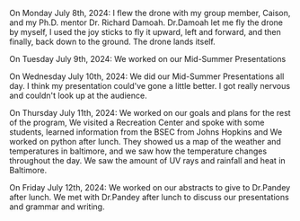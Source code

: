 On Monday July 8th, 2024:
I flew the drone with my group member, Caison, and my Ph.D. mentor Dr. Richard Damoah. Dr.Damoah let me fly the drone by myself, I used the joy sticks to fly it upward, left and forward, and then finally, back down to the ground. The drone lands itself.



On Tuesday July 9th, 2024:
We worked on our Mid-Summer Presentations



On Wednesday July 10th, 2024:
We did our Mid-Summer Presentations all day. I think my presentation could've gone a little better. I got really nervous and couldn't look up at the audience.



On Thursday July 11th, 2024:
We worked on our goals and plans for the rest of the program, We visited a Recreation Center and spoke with some students, learned information from the BSEC from Johns Hopkins and We worked on python after lunch.
They showed us a map of the weather and temperatures in baltimore, and we saw how the temperature changes throughout the day. We saw the amount of UV rays and rainfall and heat in Baltimore.


On Friday July 12th, 2024:
We worked on our abstracts to give to Dr.Pandey after lunch. We met with Dr.Pandey after lunch to discuss our presentations and grammar and writing. 



